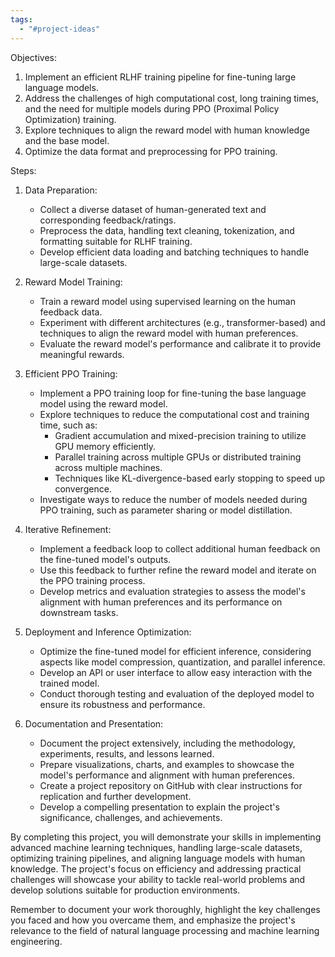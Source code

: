 ```yaml
---
tags:
  - "#project-ideas"
---
```

Objectives:
1. Implement an efficient RLHF training pipeline for fine-tuning large language models.
2. Address the challenges of high computational cost, long training times, and the need for multiple models during PPO (Proximal Policy Optimization) training.
3. Explore techniques to align the reward model with human knowledge and the base model.
4. Optimize the data format and preprocessing for PPO training.

Steps:
1. Data Preparation:
   - Collect a diverse dataset of human-generated text and corresponding feedback/ratings.
   - Preprocess the data, handling text cleaning, tokenization, and formatting suitable for RLHF training.
   - Develop efficient data loading and batching techniques to handle large-scale datasets.

2. Reward Model Training:
   - Train a reward model using supervised learning on the human feedback data.
   - Experiment with different architectures (e.g., transformer-based) and techniques to align the reward model with human preferences.
   - Evaluate the reward model's performance and calibrate it to provide meaningful rewards.

3. Efficient PPO Training:
   - Implement a PPO training loop for fine-tuning the base language model using the reward model.
   - Explore techniques to reduce the computational cost and training time, such as:
     - Gradient accumulation and mixed-precision training to utilize GPU memory efficiently.
     - Parallel training across multiple GPUs or distributed training across multiple machines.
     - Techniques like KL-divergence-based early stopping to speed up convergence.
   - Investigate ways to reduce the number of models needed during PPO training, such as parameter sharing or model distillation.

4. Iterative Refinement:
   - Implement a feedback loop to collect additional human feedback on the fine-tuned model's outputs.
   - Use this feedback to further refine the reward model and iterate on the PPO training process.
   - Develop metrics and evaluation strategies to assess the model's alignment with human preferences and its performance on downstream tasks.

5. Deployment and Inference Optimization:
   - Optimize the fine-tuned model for efficient inference, considering aspects like model compression, quantization, and parallel inference.
   - Develop an API or user interface to allow easy interaction with the trained model.
   - Conduct thorough testing and evaluation of the deployed model to ensure its robustness and performance.

6. Documentation and Presentation:
   - Document the project extensively, including the methodology, experiments, results, and lessons learned.
   - Prepare visualizations, charts, and examples to showcase the model's performance and alignment with human preferences.
   - Create a project repository on GitHub with clear instructions for replication and further development.
   - Develop a compelling presentation to explain the project's significance, challenges, and achievements.

By completing this project, you will demonstrate your skills in implementing advanced machine learning techniques, handling large-scale datasets, optimizing training pipelines, and aligning language models with human knowledge. The project's focus on efficiency and addressing practical challenges will showcase your ability to tackle real-world problems and develop solutions suitable for production environments.

Remember to document your work thoroughly, highlight the key challenges you faced and how you overcame them, and emphasize the project's relevance to the field of natural language processing and machine learning engineering.
